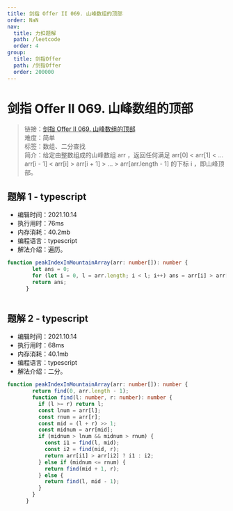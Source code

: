 ```yaml
---
title: 剑指 Offer II 069. 山峰数组的顶部
order: NaN
nav:
  title: 力扣题解
  path: /leetcode
  order: 4
group:
  title: 剑指Offer
  path: /剑指Offer
  order: 200000
---
```


# 剑指 Offer II 069. 山峰数组的顶部
    
> 链接：[剑指 Offer II 069. 山峰数组的顶部](https://leetcode-cn.com/problems/B1IidL/)  
> 难度：简单  
> 标签：数组、二分查找  
> 简介：给定由整数组成的山峰数组 arr ，返回任何满足 arr[0] < arr[1] < ... arr[i - 1] < arr[i] > arr[i + 1] > ... > arr[arr.length - 1] 的下标 i ，即山峰顶部。
      
## 题解 1 - typescript
- 编辑时间：2021.10.14
- 执行用时：76ms
- 内存消耗：40.2mb
- 编程语言：typescript
- 解法介绍：遍历。
```typescript
function peakIndexInMountainArray(arr: number[]): number {
        let ans = 0;
        for (let i = 0, l = arr.length; i < l; i++) ans = arr[i] > arr[ans] ? i : ans;
        return ans;
      }
      
```

## 题解 2 - typescript
- 编辑时间：2021.10.14
- 执行用时：68ms
- 内存消耗：40.1mb
- 编程语言：typescript
- 解法介绍：二分。
```typescript
function peakIndexInMountainArray(arr: number[]): number {
        return find(0, arr.length - 1);
        function find(l: number, r: number): number {
          if (l >= r) return l;
          const lnum = arr[l];
          const rnum = arr[r];
          const mid = (l + r) >> 1;
          const midnum = arr[mid];
          if (midnum > lnum && midnum > rnum) {
            const i1 = find(l, mid);
            const i2 = find(mid, r);
            return arr[i1] > arr[i2] ? i1 : i2;
          } else if (midnum <= rnum) {
            return find(mid + 1, r);
          } else {
            return find(l, mid - 1);
          }
        }
      }
```

      